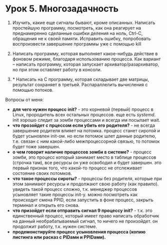# Урок 5. Многозадачность
1. Изучить, какие еще сигналы бывают, кроме описанных. Написать простейшую программу, посмотреть, как она реагирует на преднамеренно сделанные ошибки деления на ноль, Ctrl-C, обращения не к своей памяти. Исправить ошибку, попробовать воспроизвести завершение программы уже с помощью kill

2. Написать программу, которая выполняет какое-нибудь действие в фоновом режиме, благодаря использованию процесса. Как вариант – написать программу, которая запускает архиватор/разархиватор, но при этом оставляет работу в консоли.

3. \* Написать на C программу, которая складывает две матрицы, результат сохраняет в третьей. Распараллелить вычисления с помощью потоков.

Вопросы от меня:
- **для чего нужен процесс init?** - это корневой (первый) процесс в Linux, прородитель всех остальных процессов. еще есть *systemd*. init хорошо следит за зомби процессами и всегда им посылает wait.
- **что прозойдет с прцессом если убить его родителя?** - не всегда завершение родителя влияет на потомка. процесс станет сиротой и будет усыновлен init-ом. но если потомок шлет данные родителю, т.е. связан с ним какой-либо межпроцессорной связью, то потомок будет тоже завершен.
- **о чем говорит наличие процессов зомби в системе?** - процесс зомби, это процесс который занимает место в таблице процессов (строчка там), все ресурсы он уже освободил и будет завершен. это первый признак того, что какой-то процесс не отслеживает состояние своих потомков.
- **что такое процессы сироты?** - процессы без родителя, которые при этом занимают ресурсы и продолжают свою работу (как правило). увидеть такой процесс сложно, т.к. менеджер процессов усыновляет такие процессы init-у. можно посмотреть как происходит смена PPID, если запустить в фоне процесс, закрыть терминал и открыть его снова.
- **что призойдет если отправить сигнал 9 процессу init?** - т.к. это единственный процесс, который имеет право написать обработчик на данный необрабатываемый сигнал, то ничего не произойдет. он продолжит работу, т.к. нужен системе.
- **продемонстируйте процесс усыновления процесса (копию листинга или расказ с PIDами и PPIDами).**

